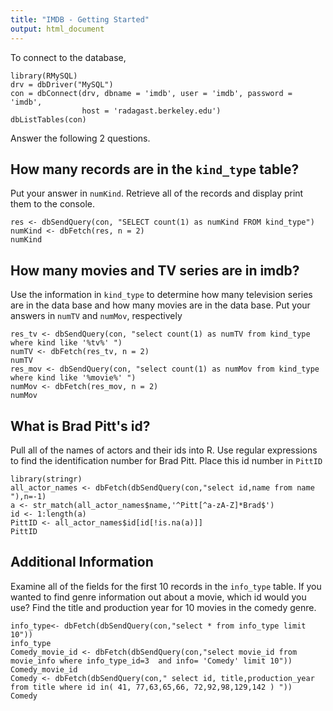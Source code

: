 ```yaml
---
title: "IMDB - Getting Started"
output: html_document
---
```


To connect to the database, 

```{r}
library(RMySQL)
drv = dbDriver("MySQL")
con = dbConnect(drv, dbname = 'imdb', user = 'imdb', password = 'imdb',
                host = 'radagast.berkeley.edu')
dbListTables(con)
```

Answer the following 2 questions. 

## How many records are in the `kind_type` table? 

Put your answer in `numKind`. Retrieve all of the records and display print them to the console.

```{r}
res <- dbSendQuery(con, "SELECT count(1) as numKind FROM kind_type")
numKind <- dbFetch(res, n = 2)
numKind
```

## How many movies and TV series are in imdb?

Use the information in `kind_type` to determine how many television series are in the data base and how many movies are in the data base. Put your answers in `numTV` and `numMov`, respectively

```{r}
res_tv <- dbSendQuery(con, "select count(1) as numTV from kind_type where kind like '%tv%' ")
numTV <- dbFetch(res_tv, n = 2)
numTV
res_mov <- dbSendQuery(con, "select count(1) as numMov from kind_type where kind like '%movie%' ")
numMov <- dbFetch(res_mov, n = 2)
numMov
```

## What is Brad Pitt's id?

Pull all of the names of actors and their ids  into R. Use regular expressions to find the identification number for Brad Pitt.  Place this id number in `PittID`

```{r}
library(stringr)
all_actor_names <- dbFetch(dbSendQuery(con,"select id,name from name "),n=-1)
a <- str_match(all_actor_names$name,'^Pitt[^a-zA-Z]*Brad$')
id <- 1:length(a)
PittID <- all_actor_names$id[id[!is.na(a)]]
PittID
```

## Additional Information

Examine all of the fields for the first 10 records in the `info_type` table.
If you wanted to find genre information out about a movie, which id would you use?  Find the title and production year for 10 movies in the comedy genre. 

```{r}
info_type<- dbFetch(dbSendQuery(con,"select * from info_type limit 10"))
info_type
Comedy_movie_id <- dbFetch(dbSendQuery(con,"select movie_id from movie_info where info_type_id=3  and info= 'Comedy' limit 10"))
Comedy_movie_id
Comedy <- dbFetch(dbSendQuery(con," select id, title,production_year from title where id in( 41, 77,63,65,66, 72,92,98,129,142 ) "))
Comedy
```

